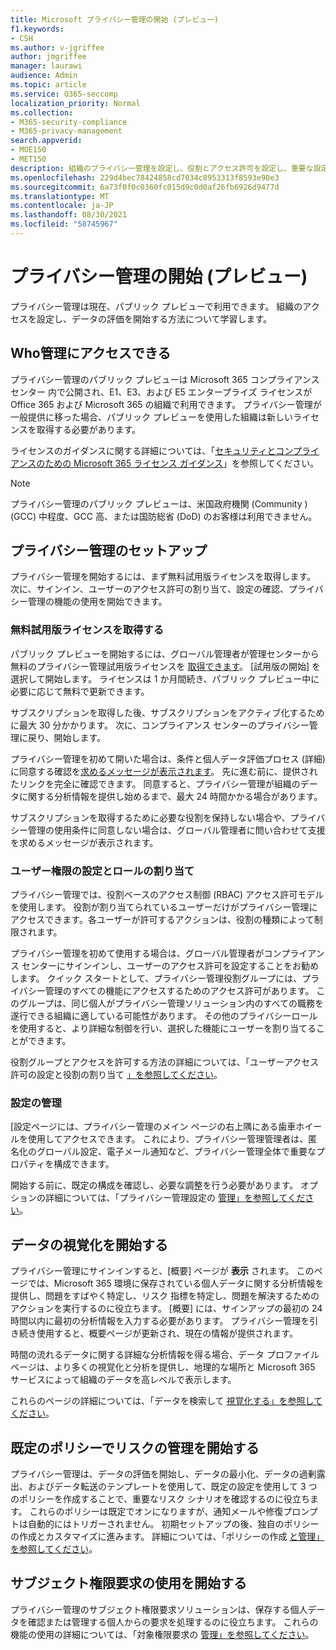 ```yaml
---
title: Microsoft プライバシー管理の開始 (プレビュー)
f1.keywords:
- CSH
ms.author: v-jgriffee
author: jmgriffee
manager: laurawi
audience: Admin
ms.topic: article
ms.service: O365-seccomp
localization_priority: Normal
ms.collection:
- M365-security-compliance
- M365-privacy-management
search.appverid:
- MOE150
- MET150
description: 組織のプライバシー管理を設定し、役割とアクセス許可を設定し、重要な設定を構成する方法について説明します。
ms.openlocfilehash: 229d4bec78424858cd7034c8953313f8593e90e3
ms.sourcegitcommit: 6a73f0f0c0360fc015d9c0d0af26fb6926d9477d
ms.translationtype: MT
ms.contentlocale: ja-JP
ms.lasthandoff: 08/30/2021
ms.locfileid: "58745967"
---
```

# <a name="get-started-with-privacy-management-preview"></a>プライバシー管理の開始 (プレビュー)

プライバシー管理は現在、パブリック プレビューで利用できます。 組織のアクセスを設定し、データの評価を開始する方法について学習します。

## <a name="who-can-access-privacy-management"></a>Who管理にアクセスできる

プライバシー管理のパブリック プレビューは Microsoft 365 コンプライアンス センター 内で公開され、E1、E3、および E5 エンタープライズ ライセンスが Office 365 および Microsoft 365 の組織で利用できます。 プライバシー管理が一般提供に移った場合、パブリック プレビューを使用した組織は新しいライセンスを取得する必要があります。

ライセンスのガイダンスに関する詳細については、「[セキュリティとコンプライアンスのための Microsoft 365 ライセンス ガイダンス](/office365/servicedescriptions/microsoft-365-service-descriptions/microsoft-365-tenantlevel-services-licensing-guidance/microsoft-365-security-compliance-licensing-guidance#information-protection)」を参照してください。

> [!Note]
> プライバシー管理のパブリック プレビューは、米国政府機関 (Community ) (GCC) 中程度、GCC 高、または国防総省 (DoD) のお客様は利用できません。

## <a name="set-up-privacy-management"></a>プライバシー管理のセットアップ

プライバシー管理を開始するには、まず無料試用版ライセンスを取得します。 次に、サインイン、ユーザーのアクセス許可の割り当て、設定の確認、プライバシー管理の機能の使用を開始できます。

### <a name="get-free-trial-license"></a>無料試用版ライセンスを取得する

パブリック プレビューを開始するには、グローバル管理者が管理センターから無料のプライバシー管理試用版ライセンスを [取得できます](https://aka.ms/purchasem365privacy)。 [試用版の開始] を選択して開始します。 ライセンスは 1 か月間続き、パブリック プレビュー中に必要に応じて無料で更新できます。

サブスクリプションを取得した後、サブスクリプションをアクティブ化するために最大 30 分かかります。 次に、コンプライアンス センターのプライバシー管理に戻り、開始します。

プライバシー管理を初めて開いた場合は、条件と個人データ評価プロセス (詳細) に同意する確認を[求めるメッセージが表示されます](privacy-management.md#where-privacy-management-identifies-personal-data)。 先に進む前に、提供されたリンクを完全に確認できます。 同意すると、プライバシー管理が組織のデータに関する分析情報を提供し始めるまで、最大 24 時間かかる場合があります。

サブスクリプションを取得するために必要な役割を保持しない場合や、プライバシー管理の使用条件に同意しない場合は、グローバル管理者に問い合わせて支援を求めるメッセージが表示されます。

### <a name="set-user-permissions-and-assign-roles"></a>ユーザー権限の設定とロールの割り当て

プライバシー管理では、役割ベースのアクセス制御 (RBAC) アクセス許可モデルを使用します。 役割が割り当てられているユーザーだけがプライバシー管理にアクセスできます。各ユーザーが許可するアクションは、役割の種類によって制限されます。

プライバシー管理を初めて使用する場合は、グローバル管理者がコンプライアンス センターにサインインし、ユーザーのアクセス許可を設定することをお勧めします。 クイック スタートとして、プライバシー管理役割グループには、プライバシー管理のすべての機能にアクセスするためのアクセス許可があります。 このグループは、同じ個人がプライバシー管理ソリューション内のすべての職務を遂行できる組織に適している可能性があります。 その他のプライバシーロールを使用すると、より詳細な制御を行い、選択した機能にユーザーを割り当てることができます。

役割グループとアクセスを許可する方法の詳細については、「ユーザーアクセス許可の設定と役割の割り当て [」を参照してください](privacy-management-permissions.md)。

### <a name="manage-settings"></a>設定の管理

[設定ページには、プライバシー管理のメイン ページの右上隅にある歯車ホイールを使用してアクセスできます。 これにより、プライバシー管理管理者は、匿名化のグローバル設定、電子メール通知など、プライバシー管理全体で重要なプロパティを構成できます。

開始する前に、既定の構成を確認し、必要な調整を行う必要があります。 オプションの詳細については、「プライバシー管理設定の [管理」を参照してください](privacy-management-settings.md)。

## <a name="start-visualizing-your-data"></a>データの視覚化を開始する

プライバシー管理にサインインすると、[概要] ページが **表示** されます。 このページでは、Microsoft 365 環境に保存されている個人データに関する分析情報を提供し、問題をすばやく特定し、リスク 指標を特定し、問題を解決するためのアクションを実行するのに役立ちます。 [概要] には、サインアップの最初の 24 時間以内に最初の分析情報を入力する必要があります。 プライバシー管理を引き続き使用すると、概要ページが更新され、現在の情報が提供されます。

時間の流れるデータに関する詳細な分析情報を得る場合、データ プロファイル ページは、より多くの視覚化と分析を提供し、地理的な場所と Microsoft 365 サービスによって組織のデータを高レベルで表示します。

これらのページの詳細については、「データを検索して [視覚化する」を参照してください](privacy-management-data-profile.md)。

## <a name="start-managing-risks-with-default-policies"></a>既定のポリシーでリスクの管理を開始する

プライバシー管理は、データの評価を開始し、データの最小化、データの過剰露出、およびデータ転送のテンプレートを使用して、既定の設定を使用して 3 つのポリシーを作成することで、重要なリスク シナリオを確認するのに役立ちます。 これらのポリシーは既定でオンになりますが、通知メールや修復プロンプトは自動的にはトリガーされません。 初期セットアップの後、独自のポリシーの作成とカスタマイズに進みます。 詳細については、「ポリシーの作成 [と管理」を参照してください](privacy-management-policies.md)。

## <a name="get-started-with-subject-rights-requests"></a>サブジェクト権限要求の使用を開始する

プライバシー管理のサブジェクト権限要求ソリューションは、保存する個人データを確認または管理する個人からの要求を処理するのに役立ちます。 これらの機能の使用の詳細については、「対象権限要求の [管理」を参照してください](privacy-management-subject-rights-requests.md)。
